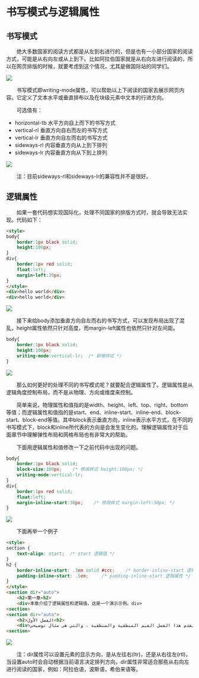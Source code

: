 # 书写模式与逻辑属性

## 书写模式

&emsp;&emsp;绝大多数国家的阅读方式都是从左到右进行的，但是也有一小部分国家的阅读方式，可能是从右向左或从上到下。比如阿拉伯国家就是从右向左进行阅读的，所以在网页排版的时候，就要考虑到这个情况，尤其是做国际站的同学们。

![](./img/3_11_1.jpg)

&emsp;&emsp;书写模式即writing-mode属性，可以帮助以上下阅读的国家去展示网页内容。它定义了文本水平或垂直排布以及在块级元素中文本的行进方向。

&emsp;&emsp;可选值有：

- horizontal-tb 水平方向自上而下的书写方式
- vertical-rl 垂直方向自右而左的书写方式
- vertical-lr 垂直方向自左而右的书写方式
- sideways-rl 内容垂直方向从上到下排列
- sideways-lr 内容垂直方向从下到上排列

![](./img/3_11_2.jpg)

&emsp;&emsp;注：目前sideways-rl和sideways-lr的兼容性并不是很好。

## 逻辑属性

&emsp;&emsp;如果一套代码想实现国际化，处理不同国家的排版方式时，就会导致无法实现。代码如下：

```html
<style>
body{
    border:1px black solid;
    height:100px;
}
div{
    border:1px red solid;
    float:left;
    margin-left:30px;
}
</style>
<div>hello world</div>
<div>hello world</div>
```

![](./img/3_11_3.jpg)

&emsp;&emsp;接下来给body添加垂直方向自左而右的书写方式，可以发现布局出现了混乱，height属性依然只针对高度，而margin-left属性也依然只针对左间距。

```css
body{
    border:1px black solid;
    height:100px;
    writing-mode:vertical-lr;  /* 新增样式 */
}
```

![](./img/3_11_4.jpg)

&emsp;&emsp;那么如何更好的处理不同的书写模式呢？就要配合逻辑属性了。逻辑属性是从逻辑角度控制布局，而不是从物理、方向或维度来控制。

&emsp;&emsp;简单来说，物理属性和值指的是width、height、left、top、right、bottom等值；而逻辑属性和值指的是start、end、inline-start、inline-end、block-start、block-end等值。其中block表示垂直方向，inline表示水平方式，在不同的书写模式下，block和inline所代表的方向是会发生变化的。理解逻辑属性对于后面章节中理解弹性布局和网格布局也有非常大的帮助。

&emsp;&emsp;下面用逻辑属性和值修改一下之前代码中出现的问题。

```css
body{
    border:1px black solid;
    block-size:100px;    /* 修改样式 height:100px; */
    writing-mode:vertical-lr;  
}
div{
    border:1px red solid;
    float:left;
    margin-inline-start:30px;    /* 修改样式 margin-left:30px; */
}
```

![](./img/3_11_5.jpg)

&emsp;&emsp;下面再举一个例子

```html
<style>
section {
    text-align: start;  /* start 逻辑值 */
}
h2 {
    border-inline-start: .3em solid #ccc;    /* border-inline-start 逻辑属性 */
    padding-inline-start: .5em;     /* padding-inline-start 逻辑属性 */
}
</style>
<section dir="auto">
    <h2>第一章<h2>
    <div>本章介绍了逻辑属性和逻辑值，这是一个演示示例。div>
<section>
<section dir="auto">
    <h2>الفصل الأول<h2>
    <div>يقدم هذا الفصل القيم المنطقية والمنطقية ، والتي هي مثال توضيحي.div>
<section>
```

![](./img/3_11_6.jpg)

&emsp;&emsp;注：dir属性可以设置元素的显示方向，是从左往右(ltr)，还是从右往左(rtl)，当设置auto时会自动根据当前语言决定排列方向，dir属性非常适合那些从右向左进行阅读的国家，例如：阿拉伯语，波斯语，希伯来语等。
